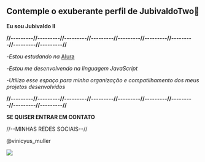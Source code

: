 ## Contemple o exuberante perfil de JubivaldoTwo🐥

**Eu sou Jubivaldo II**

**//---------//---------//---------//---------//---------//---------//---------//---------//---------//**


-_Estou estudando na_ [Alura](https://www.alura.com.br)

-_Estou me desenvolvendo na linguagem JavaScript_

-_Utilizo esse espaço para minha organização e compatilhamento dos meus projetos desenvolvidos_

**//---------//---------//---------//---------//---------//---------//---------//---------//---------//**

**SE QUISER ENTRAR EM CONTATO**

//--MINHAS REDES SOCIAIS--//

@vinicyus_muller

![](https://media1.tenor.com/m/lAtKlh2NmKMAAAAC/zoro-funny-face.gif)
